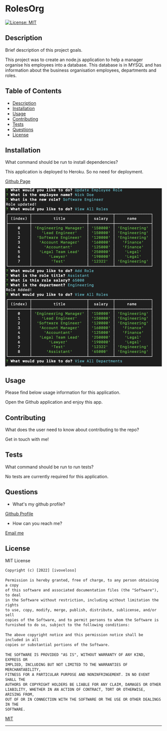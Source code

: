 # RolesOrg

  [![License: MIT](https://img.shields.io/badge/License-MIT-yellow.svg)](https://opensource.org/licenses/MIT)

  ## Description
  
  Brief description of this project goals.
  
  This project was to create an node.js application to help a manager organise his employees into a database. This database is in MYSQL and has information about the business organisation employees, departments and roles.
  
  ## Table of Contents
  
  - [Description](#description) 
  - [Installation](#installation)
  - [Usage](#usage)
  - [Contributing](#contributing)
  - [Tests](#tests)
  - [Questions](#questions)
  - [License](#license)
  
  ## Installation
  
  What command should be run to install dependencies?

  This application is deployed to Heroku. So no need for deployment.
  
  [Github Page](https://github.com/ivoveloso/RolesOrg)
  
  ![Inquirer](./assets/RolesOrg.png)
  
  ## Usage

  Please find below usage information for this application.

  Open the Github application and enjoy this app.

  ## Contributing

  What does the user need to know about contributing to the repo?

  Get in touch with me!
  
  ## Tests
  
  What command should be run to run tests?

  No tests are currently required for this application.

  ## Questions

  - What's my github profile?

  [Github Profile](https://github.com/ivoveloso)

  - How can you reach me?

  [Email me](mailto:ivovg5790@gmail.com)

  ## License
  
  MIT License

    Copyright (c) [2022] [ivoveloso]
    
    Permission is hereby granted, free of charge, to any person obtaining a copy
    of this software and associated documentation files (the "Software"), to deal
    in the Software without restriction, including without limitation the rights
    to use, copy, modify, merge, publish, distribute, sublicense, and/or sell
    copies of the Software, and to permit persons to whom the Software is
    furnished to do so, subject to the following conditions:
    
    The above copyright notice and this permission notice shall be included in all
    copies or substantial portions of the Software.
    
    THE SOFTWARE IS PROVIDED "AS IS", WITHOUT WARRANTY OF ANY KIND, EXPRESS OR
    IMPLIED, INCLUDING BUT NOT LIMITED TO THE WARRANTIES OF MERCHANTABILITY,
    FITNESS FOR A PARTICULAR PURPOSE AND NONINFRINGEMENT. IN NO EVENT SHALL THE
    AUTHORS OR COPYRIGHT HOLDERS BE LIABLE FOR ANY CLAIM, DAMAGES OR OTHER
    LIABILITY, WHETHER IN AN ACTION OF CONTRACT, TORT OR OTHERWISE, ARISING FROM,
    OUT OF OR IN CONNECTION WITH THE SOFTWARE OR THE USE OR OTHER DEALINGS IN THE
    SOFTWARE.
  [MIT](https://choosealicense.com/licenses/mit/)

  ---


